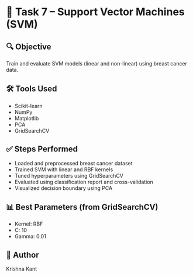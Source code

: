 # 🧠 Task 7 – Support Vector Machines (SVM)

## 🔍 Objective
Train and evaluate SVM models (linear and non-linear) using breast cancer data.

## 🛠 Tools Used
- Scikit-learn
- NumPy
- Matplotlib
- PCA
- GridSearchCV

## ✅ Steps Performed
- Loaded and preprocessed breast cancer dataset
- Trained SVM with linear and RBF kernels
- Tuned hyperparameters using GridSearchCV
- Evaluated using classification report and cross-validation
- Visualized decision boundary using PCA

## 📊 Best Parameters (from GridSearchCV)
- Kernel: RBF
- C: 10
- Gamma: 0.01

## 👤 Author
Krishna Kant
